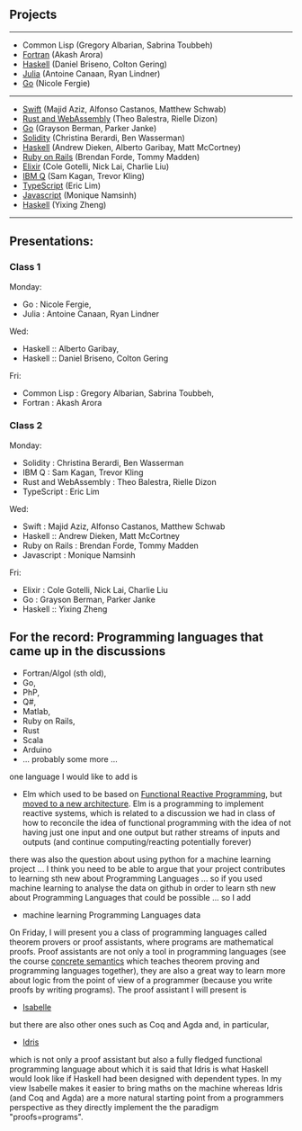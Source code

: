 

## Projects

---
- Common Lisp (Gregory Albarian, Sabrina Toubbeh) 
- [Fortran](https://arora110.wixsite.com/cpsc354) (Akash Arora) 
- [Haskell](https://github.com/brisenodaniel/Prgrm_Lang_Project) (Daniel Briseno, Colton Gering) 
- [Julia](https://github.com/lindn100/CPSC354-Blog) (Antoine Canaan, Ryan Lindner) 
- [Go](https://github.com/nfergie/PlBlog) (Nicole Fergie)
---
- [Swift](https://github.com/schwa184/Swift-Blog) (Majid Aziz, Alfonso Castanos, Matthew Schwab)
- [Rust and WebAssembly](https://github.com/tbalestra/RUST-and-Web-Assembly) (Theo Balestra, Rielle Dizon)
- [Go](https://github.com/GraysonBerman/GoLangRepo) (Grayson Berman, Parker Janke)
- [Solidity](https://github.com/cberardi4/Programming-Languages) (Christina Berardi, Ben Wasserman)
- [Haskell](https://github.com/Hazmatt101/CPSC354-programming-languages) (Andrew Dieken, Alberto Garibay, Matt McCortney)
- [Ruby on Rails]( https://tommymadden.com/blog/programming_languages/index.php) (Brendan Forde, Tommy Madden)
- [Elixir](https://github.com/nickalai/Elixir) (Cole Gotelli, Nick Lai, Charlie Liu)
- [IBM Q](https://onp4.com/@kagan105/~cpsc354-final-project---trevor-kling-and-sam-kagan) (Sam Kagan, Trevor Kling) 
- [TypeScript](https://github.com/ereeq/proglangblog) (Eric Lim)
- [Javascript](https://github.com/Namsinh/CPSC354-blog.git) (Monique Namsinh)
- [Haskell](https://yixingz.com/blog/) (Yixing Zheng)
---

## Presentations:

### Class 1

Monday: 
- Go : Nicole Fergie, 
- Julia : Antoine Canaan, Ryan Lindner

Wed: 
- Haskell :: Alberto Garibay, 
- Haskell :: Daniel Briseno, Colton Gering

Fri: 
- Common Lisp : Gregory Albarian, Sabrina Toubbeh, 
- Fortran : Akash Arora

### Class 2

Monday: 
- Solidity : Christina Berardi, Ben Wasserman
- IBM Q : Sam Kagan, Trevor Kling
- Rust and WebAssembly  : Theo Balestra, Rielle Dizon
- TypeScript  : Eric Lim

Wed: 
- Swift : Majid Aziz, Alfonso Castanos, Matthew Schwab
- Haskell :: Andrew Dieken, Matt McCortney
- Ruby on Rails : Brendan Forde, Tommy Madden
- Javascript : Monique Namsinh

Fri: 
- Elixir : Cole Gotelli, Nick Lai, Charlie Liu
- Go : Grayson Berman, Parker Janke
- Haskell :: Yixing Zheng




## For the record: Programming languages that came up in the discussions

- Fortran/Algol (sth old), 
- Go, 
- PhP, 
- Q#, 
- Matlab, 
- Ruby on Rails, 
- Rust
- Scala
- Arduino
- ... probably some more ... 

one language I would like to add is 

- Elm which used to be based on [Functional Reactive Programming](https://en.wikipedia.org/wiki/Functional_reactive_programming), but [moved to a new architecture](http://elm-lang.org/blog/farewell-to-frp). Elm is a programming to implement reactive systems, which is related to a discussion we had in class of how to reconcile the idea of functional programming with the idea of not having just one input and one output but rather streams of inputs and outputs (and continue computing/reacting potentially forever)

there was also the question about using python for a machine learning project ... I think you need to be able to argue that your project contributes to learning sth new about Programming Languages ... so if you used machine learning to analyse the data on github in order to learn sth new about Programming Languages that could be possible ... so I add

- machine learning Programming Languages data

On Friday, I will present you a class of programming languages called theorem provers or proof assistants, where programs are mathematical proofs. Proof assistants are not only a tool in programming languages (see the course [concrete semantics](http://concrete-semantics.org) which teaches theorem proving and programming languages together), they are also a great way to learn more about logic from the point of view of a programmer (because you write proofs by writing programs). The proof assistant I will present is

- [Isabelle](https://isabelle.in.tum.de)

but there are also other ones such as Coq and Agda and, in particular, 

- [Idris](http://docs.idris-lang.org/en/latest/tutorial/index.html)

which is not only a proof assistant but also a fully fledged functional programming language about which it is said that Idris is what Haskell would look like if Haskell had been designed with dependent types. In my view Isabelle makes it easier to bring maths on the machine whereas Idris (and Coq and Agda) are a more natural starting point from a programmers perspective as they directly implement the the paradigm "proofs=programs".
